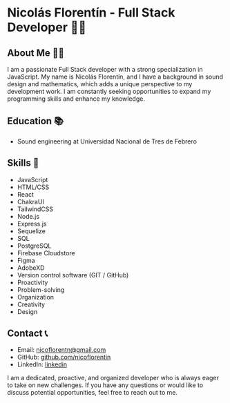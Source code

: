 # Nicolás Florentín - Full Stack Developer 👨‍💻

## About Me 🙋‍♂️
I am a passionate Full Stack developer with a strong specialization in JavaScript. My name is Nicolás Florentín, and I have a background in sound design and mathematics, which adds a unique perspective to my development work. I am constantly seeking opportunities to expand my programming skills and enhance my knowledge.

## Education 📚
- Sound engineering at Universidad Nacional de Tres de Febrero

## Skills 🚀
- JavaScript
- HTML/CSS
- React
- ChakraUI
- TailwindCSS
- Node.js
- Express.js
- Sequelize
- SQL
- PostgreSQL
- Firebase Cloudstore
- Figma
- AdobeXD
- Version control software (GIT / GitHub)
- Proactivity
- Problem-solving
- Organization
- Creativity
- Design

## Contact 📞
- Email: nicoflorentn@gmail.com
- GitHub: [github.com/nicoflorentin](https://github.com/nicoflorentin)
- LinkedIn: [linkedin](https://www.linkedin.com/in/nicol%C3%A1s-florent%C3%ADn-a3771217a/)

I am a dedicated, proactive, and organized developer who is always eager to take on new challenges. If you have any questions or would like to discuss potential opportunities, feel free to reach out to me.
